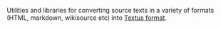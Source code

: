 Utilities and libraries for converting source texts in a variety of formats
(HTML, markdown, wikisource etc) into [Textus format][format].

[format]: https://github.com/okfn/textus/blob/master/docs/json_import_format.md

